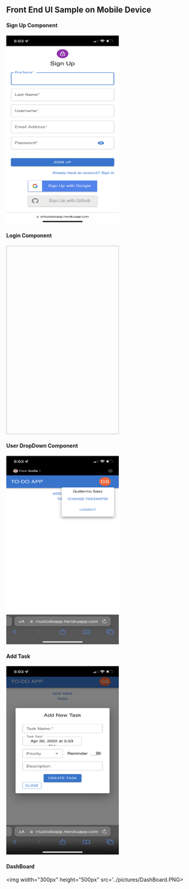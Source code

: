## Front End UI Sample on Mobile Device

#### Sign Up Component

<img width="300px" height="500px" src='../pictures/SignUpComponent.PNG'/>

#### Login Component

<img width="300px" height="500px" scr='../pictures/LoginComponent.PNG>'/>

#### User DropDown Component

<img width="300px" height="500px" src='../pictures/UserDropDown.PNG'/>

#### Add Task 

<img width="300px" height="500px" src='../pictures/AddTask.PNG'/>

#### DashBoard

<img width="300px" height="500px" src='../pictures/DashBoard.PNG>
